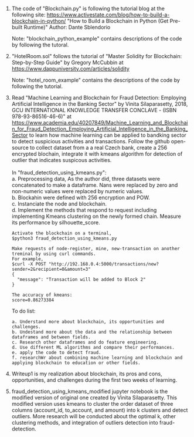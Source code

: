 1. The code of "Blockchain.py" is following the tutorial blog at the following site:
https://www.activestate.com/blog/how-to-build-a-blockchain-in-python/
"How to Build a Blockchain in Python (Get Pre-built Runtime)"
Author: Dante Sblendorio

    Note: "blockchain_python_example" contains descriptions of the code by following the tutoral.

2. "HotelRoom.sol" follows the tutorial of "Master Solidity for Blockchain: Step-by-Step Guide" by Gregory McCubbin
at https://www.dappuniversity.com/articles/solidity

    Note: "hotel_room_example" contains the descriptions of the code by following the tutorial.
    
3. Read "Machine Learning and Blockchain for Fraud Detection: Employing Artificial Intelligence in the Banking Sector" by Vinita Silaparasetty, 2018, GCU INTERNATIONAL KNOWLEDGE TRANSFER CONCLAVE - (ISBN 978-93-86516-46-6)" at https://www.academia.edu/40207849/Machine_Learning_and_Blockchain_for_Fraud_Detection_Employing_Artificial_Intelligence_in_the_Banking_Sector to learn how machine learning can be applied to bandking sector to detect suspicious activities and transactions. Follow the github open-source to collect dataset from a a real Czech bank, create a 256 encrypted blochain, integrate it with kmeans algorithm for detection of outlier that indicates suspicous activities.<br />  
    In "fraud_detection_using_kmeans.py":<br />
    a. Preprocessing data, 
       As the author did, three datasets were concatenated to make a dataframe.
       Nans were replaced by zero and non-numeric values were replaced by numeric values.<br />
    b. Blockahin were defined with 256 encryption and POW.<br />
    c. Instanciate the node and blockchain.<br />
    d. Implement the methods that respond to request including implementing Kmeans clustering on the newly formed chain. Measure its performance by silhouette_score.<br />
    ```
    Activate the blockchain on a terminal,
    $python3 fraud_detection_using_kmeans.py

    Make requests of node-register, mine, new-transaction on another treminal by using curl commands.
    For example, 
    $curl -X POST "http://192.168.0.4:5000/transactions/new?sender=2&recipient=0&amount=3"
    {
      "message": "Transaction will be added to Block 2"
    }
    
    The accuracy of kmeans:
    score=0.86273384
    ````

    To do list:
      
    ````
    a. Understand more about blockchain, its opportunities and challenges.
    b. Undestand more about the data and the relationship between dataframes and between fields.
    c. Research other dataframes and do feature engineering. 
    d. Use different ML algorithms and compare their performances.
    e. apply the code to detect fraud.
    f. researchWr about combining machine learning and blockchain and applying blockchain to education or other fields.
    ````
4. Writeup1 is my realization about blockchain, its pros and cons, opportunities, and challenges during the first two weeks of learning.
5. fraud_detection_using_kmeans_modified jupyter notebook is the modified version of original one created by Vinita Silaparasetty. This modified version uses kmeans to cluster the order dataset of three columns (account_id, to_account, and amount) into k clusters and detect outliers. More research will be conducted about the optimal k, other clustering methods, and integration of outliers detection into fraud-detection.
